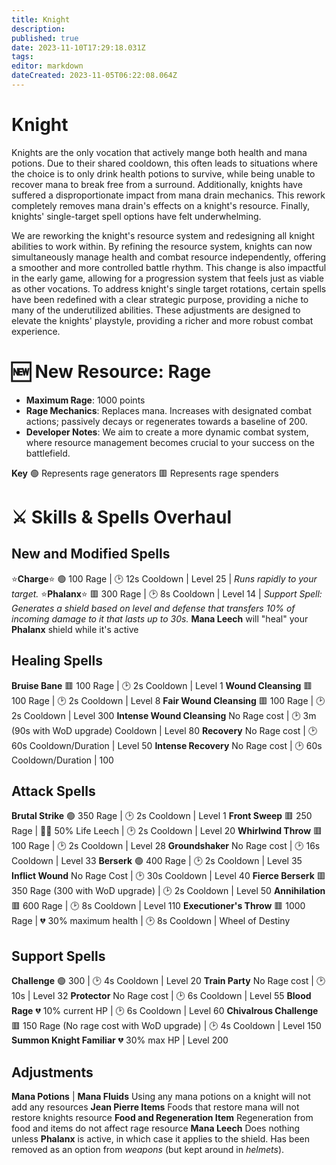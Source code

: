 ```yaml
---
title: Knight
description: 
published: true
date: 2023-11-10T17:29:18.031Z
tags: 
editor: markdown
dateCreated: 2023-11-05T06:22:08.064Z
---
```


# Knight

Knights are the only vocation that actively mange both health and mana potions. Due to their shared cooldown, this often leads to situations where the choice is to only drink health potions to survive, while being unable to recover mana to break free from a surround. Additionally, knights have suffered a disproportionate impact from mana drain mechanics. This rework completely removes mana drain's effects on a knight's resource. Finally, knights' single-target spell options have felt underwhelming. 

We are reworking the knight's resource system and redesigning all knight abilities to work within. By refining the resource system, knights can now simultaneously manage health and combat resource independently, offering a smoother and more controlled battle rhythm. This change is also impactful in the early game, allowing for a progression system that feels just as viable as other vocations. To address knight's single target rotations, certain spells have been redefined with a clear strategic purpose, providing a niche to many of the underutilized abilities. These adjustments are designed to elevate the knights' playstyle, providing a richer and more robust combat experience.

# :new: New Resource: Rage
- **Maximum Rage**: 1000 points
- **Rage Mechanics**: Replaces mana. Increases with designated combat actions; passively decays or regenerates towards a baseline of 200.
- **Developer Notes**: We aim to create a more dynamic combat system, where resource management becomes crucial to your success on the battlefield.

**Key**
🟢  Represents rage generators
🟥  Represents rage spenders

# :crossed_swords: Skills & Spells Overhaul
## New and Modified Spells
:star:**Charge**:star: 🟢 100 Rage | :clock2: 12s Cooldown | Level 25 | *Runs rapidly to your target.*
:star:**Phalanx**:star: 🟥 300 Rage | :clock2: 8s Cooldown | Level 14 | *Support Spell: Generates a shield based on level and defense that transfers 10% of incoming damage to it that lasts up to 30s.*
**Mana Leech** will "heal" your **Phalanx** shield while it's active

## Healing Spells 
**Bruise Bane** 🟥 100 Rage | :clock2: 2s Cooldown | Level 1
**Wound Cleansing** 🟥 100 Rage | :clock2: 2s Cooldown | Level 8
**Fair Wound Cleansing** 🟥 100 Rage | :clock2: 2s Cooldown | Level 300
**Intense Wound Cleansing** No Rage cost | :clock2: 3m (90s with WoD upgrade) Cooldown | Level 80
**Recovery** No Rage cost | :clock2: 60s Cooldown/Duration | Level 50
**Intense Recovery** No Rage cost | :clock2: 60s Cooldown/Duration | 100

## Attack Spells
**Brutal Strike** 🟢 350 Rage | :clock2: 2s Cooldown | Level 1
**Front Sweep** 🟥 250 Rage | 🧛‍♂️ 50% Life Leech | :clock2: 2s Cooldown | Level 20
**Whirlwind Throw** 🟥 100 Rage | :clock2: 2s Cooldown | Level 28
**Groundshaker** No Rage cost | :clock2: 16s Cooldown | Level 33
**Berserk** 🟢 400 Rage | :clock2: 2s Cooldown | Level 35
**Inflict Wound** No Rage Cost | :clock2: 30s Cooldown | Level 40
**Fierce Berserk** 🟥 350 Rage (300 with WoD upgrade) | :clock2: 2s Cooldown | Level 50
**Annihilation** 🟥 600 Rage | :clock2: 8s Cooldown | Level 110
**Executioner's Throw** 🟥 1000 Rage | :broken_heart: 30% maximum health | :clock2: 8s Cooldown | Wheel of Destiny



## Support Spells
**Challenge** 🟢 300 | :clock2: 4s Cooldown | Level 20
**Train Party** No Rage cost | :clock2: 10s | Level 32
**Protector** No Rage cost | :clock2: 6s Cooldown | Level 55
**Blood Rage** :broken_heart: 10% current HP | :clock2: 6s Cooldown | Level 60
**Chivalrous Challenge** 🟥 150 Rage (No rage cost with WoD upgrade) | :clock2: 4s Cooldown | Level 150
**Summon Knight Familiar** :broken_heart: 30% max HP | Level 200

## Adjustments
**Mana Potions** | **Mana Fluids** Using any mana potions on a knight will not add any resources
**Jean Pierre Items** Foods that restore mana will not restore knights resource
**Food and Regeneration Item** Regeneration from food and items do not affect rage resource
**Mana Leech** Does nothing unless **Phalanx** is active, in which case it applies to the shield. Has been removed as an option from *weapons* (but kept around in *helmets*).